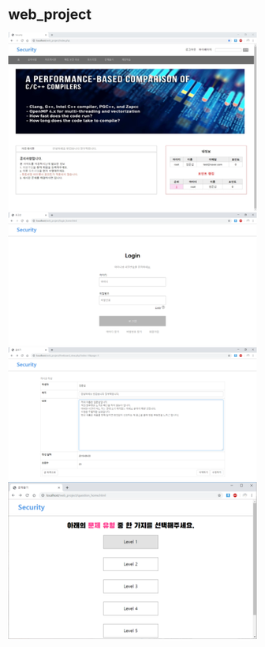 # web_project

<img src="/site_image/image 01.jpg">
<img src="/site_image/image 02.png">
<img src="/site_image/image 03.png">
<img src="/site_image/image 04.png">

